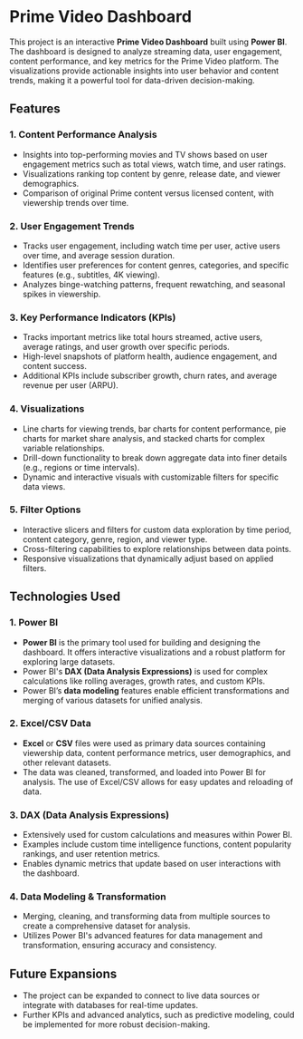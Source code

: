 # Prime Video Dashboard

This project is an interactive **Prime Video Dashboard** built using **Power BI**. The dashboard is designed to analyze streaming data, user engagement, content performance, and key metrics for the Prime Video platform. The visualizations provide actionable insights into user behavior and content trends, making it a powerful tool for data-driven decision-making.

## Features

### 1. **Content Performance Analysis**
- Insights into top-performing movies and TV shows based on user engagement metrics such as total views, watch time, and user ratings.
- Visualizations ranking top content by genre, release date, and viewer demographics.
- Comparison of original Prime content versus licensed content, with viewership trends over time.

### 2. **User Engagement Trends**
- Tracks user engagement, including watch time per user, active users over time, and average session duration.
- Identifies user preferences for content genres, categories, and specific features (e.g., subtitles, 4K viewing).
- Analyzes binge-watching patterns, frequent rewatching, and seasonal spikes in viewership.

### 3. **Key Performance Indicators (KPIs)**
- Tracks important metrics like total hours streamed, active users, average ratings, and user growth over specific periods.
- High-level snapshots of platform health, audience engagement, and content success.
- Additional KPIs include subscriber growth, churn rates, and average revenue per user (ARPU).

### 4. **Visualizations**
- Line charts for viewing trends, bar charts for content performance, pie charts for market share analysis, and stacked charts for complex variable relationships.
- Drill-down functionality to break down aggregate data into finer details (e.g., regions or time intervals).
- Dynamic and interactive visuals with customizable filters for specific data views.

### 5. **Filter Options**
- Interactive slicers and filters for custom data exploration by time period, content category, genre, region, and viewer type.
- Cross-filtering capabilities to explore relationships between data points.
- Responsive visualizations that dynamically adjust based on applied filters.

## Technologies Used

### 1. **Power BI**
- **Power BI** is the primary tool used for building and designing the dashboard. It offers interactive visualizations and a robust platform for exploring large datasets.
- Power BI's **DAX (Data Analysis Expressions)** is used for complex calculations like rolling averages, growth rates, and custom KPIs.
- Power BI’s **data modeling** features enable efficient transformations and merging of various datasets for unified analysis.

### 2. **Excel/CSV Data**
- **Excel** or **CSV** files were used as primary data sources containing viewership data, content performance metrics, user demographics, and other relevant datasets.
- The data was cleaned, transformed, and loaded into Power BI for analysis. The use of Excel/CSV allows for easy updates and reloading of data.

### 3. **DAX (Data Analysis Expressions)**
- Extensively used for custom calculations and measures within Power BI.
- Examples include custom time intelligence functions, content popularity rankings, and user retention metrics.
- Enables dynamic metrics that update based on user interactions with the dashboard.

### 4. **Data Modeling & Transformation**
- Merging, cleaning, and transforming data from multiple sources to create a comprehensive dataset for analysis.
- Utilizes Power BI's advanced features for data management and transformation, ensuring accuracy and consistency.

## Future Expansions
- The project can be expanded to connect to live data sources or integrate with databases for real-time updates.
- Further KPIs and advanced analytics, such as predictive modeling, could be implemented for more robust decision-making.

